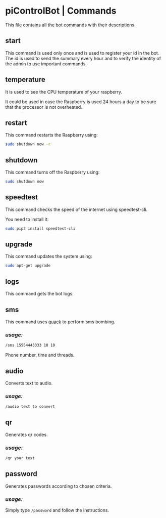 # piControlBot | Commands

This file contains all the bot commands with their descriptions.

## start

This command is used only once and is used to register your id in the bot.
The id is used to send the summary every hour and to verify the identity of the admin to use important commands.

## temperature
It is used to see the CPU temperature of your raspberry.

It could be used in case the Raspberry is used 24 hours a day to be sure that the processor is not overheated.

## restart
This command restarts the Raspberry using:
```bash
sudo shutdown now -r
```

## shutdown
This command turns off the Raspberry using:
```bash
sudo shutdown now
```

## speedtest
This command checks the speed of the internet using speedtest-cli.

You need to install it:
```bash
sudo pip3 install speedtest-cli
```

## upgrade
This command updates the system using:
```bash
sudo apt-get upgrade
```

## logs
This command gets the bot logs.

## sms
This command uses [quack](https://github.com/entynetproject/quack) to perform sms bombing.

### _usage:_
```bash
/sms 15554443333 10 10
```
Phone number, time and threads.

## audio
Converts text to audio.
### _usage:_
```bash
/audio text to convert
```

## qr
Generates qr codes.
### _usage:_
```bash
/qr your text
```

## password
Generates passwords according to chosen criteria.
### _usage:_
Simply type `/password` and follow the instructions.

